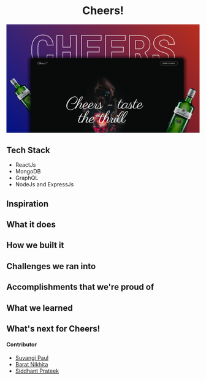 <h1 align="center">Cheers!</h1>

![](./assets/preview.png)


##  Tech Stack

- ReactJs
- MongoDB
- GraphQL
- NodeJs and ExpressJs

## Inspiration 

## What it does 

## How we built it 

## Challenges we ran into

## Accomplishments that we're proud of

## What we learned


## What's next for Cheers! 



#### Contributor
- [Suvangi Paul](https://github.com/suvangipaul)
- [Barat Nikhita](https://github.com/nikhitaBarat/)
- [Siddhant Prateek](https://github.com/siddhantprateek)
